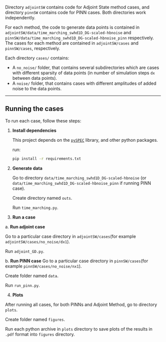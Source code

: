 Directory `adjointSW` contains code for Adjoint State method cases, and directory `pinnSW` contains code for PINN cases. Both directories work independently.

For each method, the code to generate data points is contained in `adjointSW/data/time_marching_swhd1D_DG-scaled-hbnoise` and `pinnSW/data/time_marching_swhd1D_DG-scaled-hbnoise_pinn` respectively. The cases for each method are contained in  `adjointSW/cases` and `pinnSW/cases`, respectively.

Each directory `cases/` contains:
- A `no_noise/` folder, that contains several subdirectories which are cases with different sparsity of data points (in number of simulation steps `dx` between data points).
- A `noise/` folder, that contains cases with different amplitudes of added noise to the data points.

---

## Running the cases

To run each case, follow these steps:

1. **Install dependencies**

   This project depends on the [`pySPEC`](https://github.com/PatricioClark/pySPEC) library, and other python packages.

   run:
    ```bash
    pip install -r requirements.txt

2. **Generate data**

   Go to directory `data/time_marching_swhd1D_DG-scaled-hbnoise` (or `data/time_marching_swhd1D_DG-scaled-hbnoise_pinn` if running PINN case).

   Create directory named `outs`.

   Run `time_marching.py`.

3. **Run a case**

  a. **Run adjoint case**

  Go to a particular case directory in `adjointSW/cases`(for example `adjointSW/cases/no_noise/dx1`).

  Run `adjoint_GD.py`.

  b. **Run PINN case**
  Go to a particular case directory in `pinnSW/cases`(for example `pinnSW/cases/no_noise/nx1`).

  Create folder named `data`.

  Run `run_pinn.py`.

4. **Plots**

  After running all cases, for both PINNs and Adjoint Method, go to directory `plots`.

  Create folder named `figures`.

  Run each python archive in `plots` directory to save plots of the results in `.pdf` format into `figures` directory.

